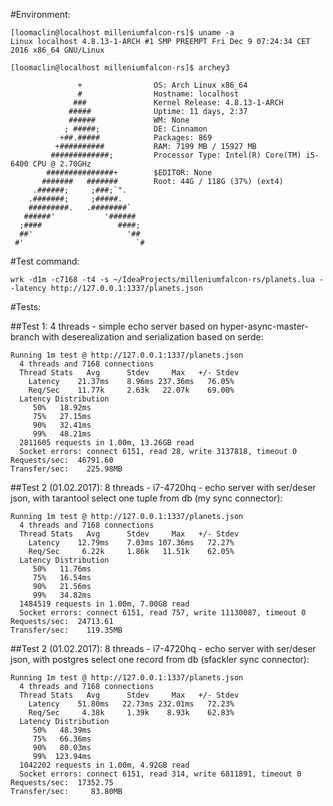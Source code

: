 #Environment:
```
[loomaclin@localhost milleniumfalcon-rs]$ uname -a
Linux localhost 4.8.13-1-ARCH #1 SMP PREEMPT Fri Dec 9 07:24:34 CET 2016 x86_64 GNU/Linux

[loomaclin@localhost milleniumfalcon-rs]$ archey3

               +                OS: Arch Linux x86_64
               #                Hostname: localhost
              ###               Kernel Release: 4.8.13-1-ARCH
             #####              Uptime: 11 days, 2:37
             ######             WM: None
            ; #####;            DE: Cinnamon
           +##.#####            Packages: 869
          +##########           RAM: 7199 MB / 15927 MB
         #############;         Processor Type: Intel(R) Core(TM) i5-6400 CPU @ 2.70GHz
        ###############+        $EDITOR: None
       #######   #######        Root: 44G / 118G (37%) (ext4)
     .######;     ;###;`".      
    .#######;     ;#####.       
    #########.   .########`     
   ######'           '######    
  ;####                 ####;   
  ##'                     '##   
 #'                         `#  

```
#Test command:
```
wrk -d1m -c7168 -t4 -s ~/IdeaProjects/milleniumfalcon-rs/planets.lua --latency http://127.0.0.1:1337/planets.json
```

#Tests:

##Test 1: 4 threads - simple echo server based on hyper-async-master-branch with deserealization and serialization based on serde:

```
Running 1m test @ http://127.0.0.1:1337/planets.json
  4 threads and 7168 connections
  Thread Stats   Avg      Stdev     Max   +/- Stdev
    Latency    21.37ms    8.96ms 237.36ms   76.05%
    Req/Sec    11.77k     2.63k   22.07k    69.00%
  Latency Distribution
     50%   18.92ms
     75%   27.15ms
     90%   32.41ms
     99%   48.21ms
  2811605 requests in 1.00m, 13.26GB read
  Socket errors: connect 6151, read 28, write 3137818, timeout 0
Requests/sec:  46791.60
Transfer/sec:    225.98MB
```

##Test 2 (01.02.2017): 8 threads - i7-4720hq - echo server with ser/deser json, with tarantool select one tuple from db (my sync connector):

```
Running 1m test @ http://127.0.0.1:1337/planets.json
  4 threads and 7168 connections
  Thread Stats   Avg      Stdev     Max   +/- Stdev
    Latency    12.79ms    7.03ms 107.36ms   72.27%
    Req/Sec     6.22k     1.86k   11.51k    62.05%
  Latency Distribution
     50%   11.76ms
     75%   16.54ms
     90%   21.56ms
     99%   34.82ms
  1484519 requests in 1.00m, 7.00GB read
  Socket errors: connect 6151, read 757, write 11130087, timeout 0
Requests/sec:  24713.61
Transfer/sec:    119.35MB
```

##Test 2 (01.02.2017): 8 threads - i7-4720hq - echo server with ser/deser json, with postgres select one record from db (sfackler sync connector):

```
Running 1m test @ http://127.0.0.1:1337/planets.json
  4 threads and 7168 connections
  Thread Stats   Avg      Stdev     Max   +/- Stdev
    Latency    51.80ms   22.73ms 232.01ms   72.23%
    Req/Sec     4.38k     1.39k    8.93k    62.83%
  Latency Distribution
     50%   48.39ms
     75%   66.36ms
     90%   80.03ms
     99%  123.94ms
  1042202 requests in 1.00m, 4.92GB read
  Socket errors: connect 6151, read 314, write 6811891, timeout 0
Requests/sec:  17352.75
Transfer/sec:     83.80MB
```

